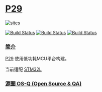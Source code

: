 # [P29](https://github.com/OS-Q/P29)

[![sites](http://182.61.61.133/link/resources/OSQ.png)](http://www.OS-Q.com)

[![Build Status](https://github.com/OS-Q/P29/workflows/CI/badge.svg)](https://github.com/OS-Q/P29/actions/workflows/CI.yml)
[![Build Status](https://circleci.com/gh/OS-Q/P29.svg?style=svg)](https://circleci.com/gh/OS-Q/P29)
[![Build Status](https://cloud.drone.io/api/badges/OS-Q/P29/status.svg)](https://cloud.drone.io/OS-Q/P29)

### [简介](https://github.com/OS-Q/P29/wiki)


[P29](https://github.com/OS-Q/P29) 使用低功耗MCU平台构建。

当前适配 [STM32L](https://www.st.com/zh/microcontrollers-microprocessors/stm32-ultra-low-power-mcus.html)


### [源圈 OS-Q (Open Source & QA) ](http://www.OS-Q.com)
